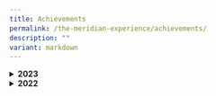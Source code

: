 ```yaml
---
title: Achievements
permalink: /the-meridian-experience/achievements/
description: ""
variant: markdown
---
```

<details>
  <summary><b>2023</b></summary>
	<h4>Academic</h4>
	<h5>Wits and Words National Debate Competition</h5>
	<p align="justify">Our P5 Team Meridian Debaters have won both Round 1 &amp; Round 2 of the Wits and Words National Debate Competition! The team members demonstrated resilience, teamwork &amp; good sportsmanship. Go Team Meridian! You do us Proud.</p>
	      <img src="/images/The%20Meridian%20Experience/Achievements/2023_Debate_Team.jpg" style="width:480px;height:350px;float:center">
	<br>
	<h5>National Mathematical Olympiad of Singapore 2023</h5>
	      <img src="/images/The%20Meridian%20Experience/Achievements/2023_GROUP_Maths.jpg" style="width:480px;height:350px;float:center">
	<br>
	<h5>Chinese Language Good Progress Award</h5>
	<p>This award shown the overall greatest improvement in the learning of Chinese Language. From the left Thaddeus Tay Jia Le (6RB), Won Zhe Kai (5IN) and Teo Pei Qing (4RB). </p>
	      <img src="/images/The%20Meridian%20Experience/Achievements/2023_CL1.jpg" style="width:480px;height:350px;float:center">
	<br>
	<h5>International Chinese Language and Chinese Poetry Recitation Competition</h5>
	      <img src="/images/The%20Meridian%20Experience/Achievements/2023_CL2.jpg" style="width:480px;height:350px;float:center">
	<br>
	<h5>6th National Text Recital Competition</h5>
	      <img src="/images/The%20Meridian%20Experience/Achievements/2023_CL3.jpg" style="width:480px;height:350px;float:center">
	<br>
	<h5>National Primary School Chinese Storytelling Competition</h5>
	      <img src="/images/The%20Meridian%20Experience/Achievements/2023_CL4.png" style="width:380px;height:450px;float:center">
	<br>
	<h5>Celebrating Success at Sayembara Bahasa Melayu 2023</h5>
	<p align="justify">Under the guidance of our dedicated ML teachers, our students seized the opportunity to showcase their linguistic prowess and acting skills among five other Pasir Ris schools. We are incredibly thrilled to announce that we clinched 3rd place for P2, P4, and P6 levels, and not to mention, Consolation prizes for the remaining three levels.</p>
	<table>
  <tbody><tr>
    <td><img src="/images/The%20Meridian%20Experience/Achievements/2023_BM1.jpg" style="width:480px;height:250px;float:center"></td>
    <td><img src="/images/The%20Meridian%20Experience/Achievements/2023_BM2.jpg" style="width:480px;height:250px;float:center"></td>
  </tr>
</tbody></table>
	<table>
  <tbody><tr>
    <td><img src="/images/The%20Meridian%20Experience/Achievements/2023_BM3.jpg" style="width:480px;height:250px;float:center"></td>
    <td><img src="/images/The%20Meridian%20Experience/Achievements/2023_BM4.jpg" style="width:480px;height:250px;float:center"></td>
  </tr>
</tbody></table>
	<br><br>
<img src="/images/The%20Meridian%20Experience/Achievements/2023_BM5.jpg" style="width:480px;height:350px;float:center">
	<br>
	<h5>Karya Kreatif 2023 </h5>
	      <img src="/images/The%20Meridian%20Experience/Achievements/2023_ML1.jpg" style="width:480px;height:350px;float:center">
	<br>
	<h4>CCA - Clubs and Societies</h4>
<h5>11th National Primary Schools Photography Competition</h5>
<p align="justify">Let’s give a standing ovation to our photographers in the Open Category! Out of the 5 participants, Nurin Izzaty (4CA) and Lu Weiming (4RS) clinched the Merit Awards. Tan Hong Yu (6CA) was awarded the 1st Runner-up and Repeso Czarina (4CA) was declared Champion! Congratulations to all winners!<br></p>
<table>
  <tbody><tr>
    <td><img src="/images/The%20Meridian%20Experience/Achievements/2023_CCA_Photo1.jpg" style="width:650px;height:250px;float:center"></td>
    <td><img src="/images/The%20Meridian%20Experience/Achievements/2023_CCA_Photo2.jpg" style="width:650px;height:250px;float:center"></td>
  </tr>
	</tbody></table>
	 <img src="/images/The%20Meridian%20Experience/Achievements/2023_CCA_Photo3.jpg" style="width:480px;height:350px;float:center">
	<br>
	<h4>CCA - Uniformed Group</h4>
<h5>Scouts</h5>
<p align="justify">Our Cub Scouts was honoured with the Pennant Award by Singapore Scout Association, a testament to the school's remarkable attainment of the Frank Cooper Sands Award (Gold) and congratulations to Baroga Lexie Mae Benito and Lee Dong Zhe from 5 Resilience for receiving the Chief Commissioner’s Well-Done Badge<br></p>
<table>
  <tbody><tr>
    <td><img src="/images/The%20Meridian%20Experience/Achievements/2023_Scouts1.jpg" style="width:650px;height:250px;float:center"></td>
    <td><img src="/images/The%20Meridian%20Experience/Achievements/2023_Scouts2.jpg" style="width:650px;height:250px;float:center"></td>
  </tr>
	</tbody></table>
	<br>
</details>
<details>
  <summary><b>2022</b></summary>
	<h4>Academic</h4>
	<h5>English Language: Junior Lexis 2022</h5>
	<p align="justify"></p>
	      <img src="/images/The%20Meridian%20Experience/Achievements/2023_EL.JPG" style="width:480px;height:350px;float:center">
	<br>
	<h4>CCA - Games and Sports</h4>
	<h5>Floorball</h5>
	<p align="justify">Team Meridian Floorball takes part in the National Junior to allow the players to have adequate exposure and competition experience</p>
	      <img src="/images/The%20Meridian%20Experience/Achievements/Floor_Ball__CCA_.jpg" style="width:550px;height:350px;float:center">
	<br>
	<h5>Soccer</h5>
	<p align="justify">Our soccer boys participate in U12 Senior SPSCC Football Tournament</p>
	      <img src="/images/The%20Meridian%20Experience/Achievements/2022_Soccer__CCA_.jpg" style="width:550px;height:350px;float:center">
	<br>
	<h5>Taekwondo</h5>
	<p align="justify">Our Taekwondo students participate in junior and senior Poomsae and manage to get 3rd, 5th, 6th, 7th, and 8th position.</p>
	      <img src="/images/The%20Meridian%20Experience/Achievements/2022_Taekwondo.jpg" style="width:550px;height:350px;float:center">
	<br>
	<h5>Sports Club</h5>
	<p align="justify"></p>
	      <img src="/images/The%20Meridian%20Experience/Achievements/2022_sports.jpg" style="width:550px;height:350px;float:center">
	<br>
	<h4>CCA - Performing and Visual Arts</h4>
	<h5>SYF Guzheng</h5>
	<p align="justify">Team Meridian Guzheng! Months of hard work and effort have paid off, and we totally love the melodious performance that touched and moved us greatly. </p>
	      <img src="/images/The%20Meridian%20Experience/Achievements/Guzheng__1_July_.jpg" style="width:550px;height:350px;float:center">
	<br>
	<h5>SYF Chinese Dance</h5>
	<p align="justify">
What a captivating performance by our Team Meridian's Chinese Dance at the SYF&nbsp;❤️ </p>
	      <img src="/images/The%20Meridian%20Experience/Achievements/Chinese_Dance___22_July_2022.jpg" style="width:550px;height:350px;float:center">
	<h5>SYF Malay Dance</h5>
	<p align="justify">Our Team Meridian’s Malay Dance put up a charming performance at the SYF !</p>
	      <img src="/images/The%20Meridian%20Experience/Achievements/Malay_Dance___22_July_2022.jpg" style="width:550px;height:350px;float:center">
<h4>CCA - Clubs and Societies</h4>
<h5>National Primary Schools Photography Competition</h5>
<p align="justify">
Our student Tan Hong Yu (5CA) from the Media Production Club emerged 2nd Runner-up in the Open Category in the National Primary Schools Photography Competition!<br>
We would also like to congratulate Alvi Adly (4CA), Schaffa Sahril (4CA) and Myesha Ambretta (5CA) for being shortlisted for the People's Choice Award.<br></p>
<table>
  <tbody><tr>
    <td><img src="/images/The%20Meridian%20Experience/Achievements/CCA_Photography_1___28_Aug_2022.jpg" style="width:550px;height:250px;float:center"></td>
    <td><img src="/images/The%20Meridian%20Experience/Achievements/CCA_Photography_2___28_Aug_2022.jpg" style="width:550px;height:250px;float:center"></td>
  </tr>
	</tbody></table>
	<table>
  <tbody><tr>
    <td><img src="/images/The%20Meridian%20Experience/Achievements/CCA_Photography_3___28_Aug_2022.jpg" style="width:550px;height:250px;float:center"></td>
    <td><img src="/images/The%20Meridian%20Experience/Achievements/CCA_Photography_4___28_Aug_2022.jpg" style="width:550px;height:250px;float:center"></td>
  </tr>
	</tbody></table>
	<h4>CCA - Uniformed Group</h4>
	<h5>Scouts</h5>
	<p align="justify">Congratulations to Josh, Pak Yin, Ramnath Pandiyam and Lee Yan Hui for receiving the Chief Commissioner’s Well-Done Badge</p>
	     <table>
  <tbody><tr>
    <td><img src="/images/The%20Meridian%20Experience/Achievements/2022_Well_Done_Badge_Q3___Q4__Josh___Pak_Yin_.jpeg" style="width:550px;height:250px;float:center"></td>
    <td><img src="/images/The%20Meridian%20Experience/Achievements/2022_Scouts2.jpeg" style="width:550px;height:250px;float:center"></td>
  </tr>
				 </tbody></table>
	<img src="/images/The%20Meridian%20Experience/Achievements/2022_Scouts1.jpeg" style="width:350px;height:550px;float:center">
	<br>
</details>